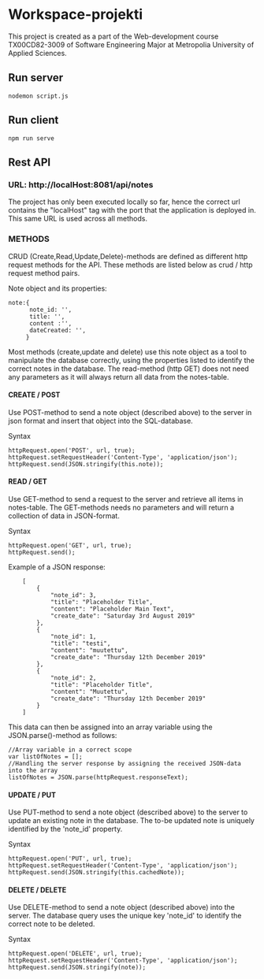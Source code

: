# Workspace-projekti

This project is created as a part of the Web-development course TX00CD82-3009 of Software Engineering Major at Metropolia University of Applied Sciences.


## Run server

```
nodemon script.js
```

## Run client

```
npm run serve
```

## Rest API

### URL: http://localHost:8081/api/notes

The project has only been executed locally so far, hence the correct url contains the "localHost" tag with the port that the application is deployed in.
This same URL is used across all methods.

### METHODS

CRUD (Create,Read,Update,Delete)-methods are defined as different http request methods for the API.
These methods are listed below as crud / http request method pairs.

Note object and its properties:
````
note:{
      note_id: '',
      title: '',
      content :'',
      dateCreated: '',
     }
````
Most methods (create,update and delete) use this note object as a tool to manipulate the database correctly, using the properties listed to identify the correct notes in the database. The read-method (http GET) does not need any parameters as it will always return all data from the notes-table.

#### CREATE / POST

Use POST-method to send a note object (described above) to the server in json format and insert that object into the SQL-database.

Syntax
````
httpRequest.open('POST', url, true);
httpRequest.setRequestHeader('Content-Type', 'application/json');
httpRequest.send(JSON.stringify(this.note));
````
#### READ / GET

Use GET-method to send a request to the server and retrieve all items in notes-table. The GET-methods needs no parameters and will return a collection of data in JSON-format. 

Syntax
````
httpRequest.open('GET', url, true);
httpRequest.send();
````
Example of a JSON response:
```
    [
        {
            "note_id": 3,
            "title": "Placeholder Title",
            "content": "Placeholder Main Text",
            "create_date": "Saturday 3rd August 2019"
        },
        {
            "note_id": 1,
            "title": "testi",
            "content": "muutettu",
            "create_date": "Thursday 12th December 2019"
        },
        {
            "note_id": 2,
            "title": "Placeholder Title",
            "content": "Muutettu",
            "create_date": "Thursday 12th December 2019"
        }
    ]
```

This data can then be assigned into an array variable using the JSON.parse()-method as follows:
```
//Array variable in a correct scope
var listOfNotes = [];
//Handling the server response by assigning the received JSON-data into the array
listOfNotes = JSON.parse(httpRequest.responseText);
```


#### UPDATE / PUT

Use PUT-method to send a note object (described above) to the server to update an existing note in the database. The to-be updated note is uniquely identified by the 'note_id' property.

Syntax
````
httpRequest.open('PUT', url, true);
httpRequest.setRequestHeader('Content-Type', 'application/json');
httpRequest.send(JSON.stringify(this.cachedNote));
````
#### DELETE / DELETE

Use DELETE-method to send a note object (described above) into the server. The database query uses the unique key 'note_id' to identify the correct note to be deleted.

Syntax
````
httpRequest.open('DELETE', url, true);
httpRequest.setRequestHeader('Content-Type', 'application/json');
httpRequest.send(JSON.stringify(note));
````
